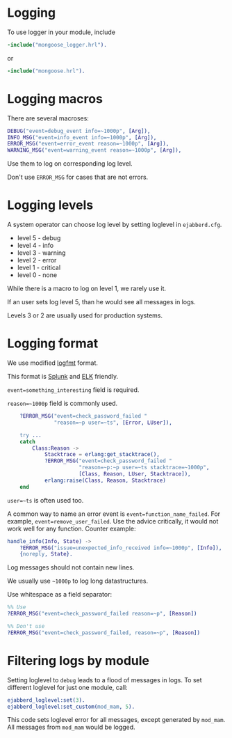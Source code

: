 # Logging

To use logger in your module, include

```erlang
-include("mongoose_logger.hrl").
```

or

```erlang
-include("mongoose.hrl").
```

# Logging macros

There are several macroses:

```erlang
DEBUG("event=debug_event info=~1000p", [Arg]),
INFO_MSG("event=info_event info=~1000p", [Arg]),
ERROR_MSG("event=error_event reason=~1000p", [Arg]),
WARNING_MSG("event=warning_event reason=~1000p", [Arg]),
```

Use them to log on corresponding log level.

Don't use `ERROR_MSG` for cases that are not errors.

# Logging levels

A system operator can choose log level by setting loglevel in `ejabberd.cfg`.

- level 5 - debug
- level 4 - info
- level 3 - warning
- level 2 - error
- level 1 - critical
- level 0 - none

While there is a macro to log on level 1, we rarely use it.

If an user sets log level 5, than he would see all messages in logs.

Levels 3 or 2 are usually used for production systems.


# Logging format

We use modified [logfmt](https://brandur.org/logfmt) format.

This format is [Splunk](https://www.splunk.com/en_us/solutions/solution-areas/log-management.html)
and [ELK](https://www.elastic.co/elk-stack) friendly.

`event=something_interesting` field is required.

`reason=~1000p` field is commonly used.

```erlang
    ?ERROR_MSG("event=check_password_failed "
               "reason=~p user=~ts", [Error, LUser]),

    try ...
    catch
        Class:Reason ->
            Stacktrace = erlang:get_stacktrace(),
            ?ERROR_MSG("event=check_password_failed "
                       "reason=~p:~p user=~ts stacktrace=~1000p",
                       [Class, Reason, LUser, Stacktrace]),
            erlang:raise(Class, Reason, Stacktrace)
    end
```

`user=~ts` is often used too.


A common way to name an error event is `event=function_name_failed`.
For example, `event=remove_user_failed`. Use the advice critically, it would
not work well for any function. Counter example:

```erlang
handle_info(Info, State) ->
    ?ERROR_MSG("issue=unexpected_info_received info=~1000p", [Info]),
    {noreply, State}.
```

Log messages should not contain new lines.

We usually use `~1000p` to log long datastructures.

Use whitespace as a field separator:

```erlang
%% Use
?ERROR_MSG("event=check_password_failed reason=~p", [Reason])

%% Don't use
?ERROR_MSG("event=check_password_failed, reason=~p", [Reason])
```

# Filtering logs by module

Setting loglevel to `debug` leads to a flood of messages in logs.
To set different loglevel for just one module, call:

```erlang
ejabberd_loglevel:set(3).
ejabberd_loglevel:set_custom(mod_mam, 5).
```

This code sets loglevel error for all messages, except generated by `mod_mam`.
All messages from `mod_mam` would be logged.
